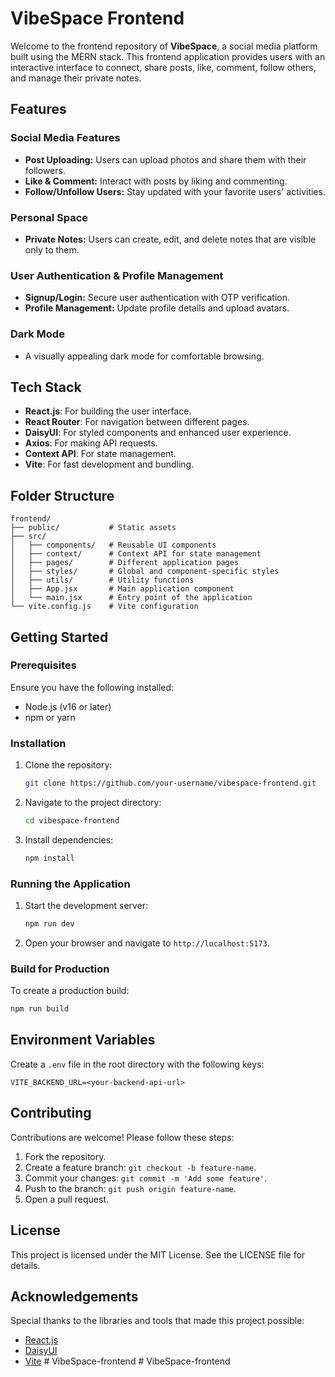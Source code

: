 # VibeSpace Frontend

Welcome to the frontend repository of **VibeSpace**, a social media platform built using the MERN stack. This frontend application provides users with an interactive interface to connect, share posts, like, comment, follow others, and manage their private notes.

## Features

### Social Media Features
- **Post Uploading:** Users can upload photos and share them with their followers.
- **Like & Comment:** Interact with posts by liking and commenting.
- **Follow/Unfollow Users:** Stay updated with your favorite users' activities.

### Personal Space
- **Private Notes:** Users can create, edit, and delete notes that are visible only to them.

### User Authentication & Profile Management
- **Signup/Login:** Secure user authentication with OTP verification.
- **Profile Management:** Update profile details and upload avatars.

### Dark Mode
- A visually appealing dark mode for comfortable browsing.

## Tech Stack
- **React.js**: For building the user interface.
- **React Router**: For navigation between different pages.
- **DaisyUI**: For styled components and enhanced user experience.
- **Axios**: For making API requests.
- **Context API**: For state management.
- **Vite**: For fast development and bundling.

## Folder Structure
```
frontend/
├── public/           # Static assets
├── src/
│   ├── components/   # Reusable UI components
│   ├── context/      # Context API for state management
│   ├── pages/        # Different application pages
│   ├── styles/       # Global and component-specific styles
│   ├── utils/        # Utility functions
│   ├── App.jsx       # Main application component
│   └── main.jsx      # Entry point of the application
└── vite.config.js    # Vite configuration
```

## Getting Started

### Prerequisites
Ensure you have the following installed:
- Node.js (v16 or later)
- npm or yarn

### Installation

1. Clone the repository:
   ```bash
   git clone https://github.com/your-username/vibespace-frontend.git
   ```

2. Navigate to the project directory:
   ```bash
   cd vibespace-frontend
   ```

3. Install dependencies:
   ```bash
   npm install
   ```

### Running the Application

1. Start the development server:
   ```bash
   npm run dev
   ```

2. Open your browser and navigate to `http://localhost:5173`.

### Build for Production

To create a production build:
```bash
npm run build
```

## Environment Variables
Create a `.env` file in the root directory with the following keys:
```env
VITE_BACKEND_URL=<your-backend-api-url>
```

## Contributing
Contributions are welcome! Please follow these steps:
1. Fork the repository.
2. Create a feature branch: `git checkout -b feature-name`.
3. Commit your changes: `git commit -m 'Add some feature'`.
4. Push to the branch: `git push origin feature-name`.
5. Open a pull request.

## License
This project is licensed under the MIT License. See the LICENSE file for details.

## Acknowledgements
Special thanks to the libraries and tools that made this project possible:
- [React.js](https://reactjs.org/)
- [DaisyUI](https://daisyui.com/)
- [Vite](https://vitejs.dev/)
#   V i b e S p a c e - f r o n t e n d  
 #   V i b e S p a c e - f r o n t e n d  
 